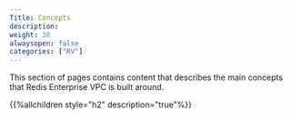 ```yaml
---
Title: Concepts
description: 
weight: 30
alwaysopen: false
categories: ["RV"]
---
```

This section of pages contains content that describes the main concepts
that Redis Enterprise VPC is built around.

{{%allchildren style="h2" description="true"%}}